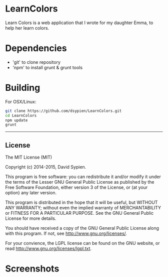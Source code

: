 # LearnColors
Learn Colors is a web application that I wrote for my daughter Emma, to help 
her learn colors. 

Dependencies
====

- 'git' to clone repository
- 'npm' to install grunt & grunt tools 

Building
====

For OSX/Linux:

```bash
git clone https://github.com/dsypien/LearnColors.git
cd LearnColors
npm update
grunt
```

-------
License
-------

The MIT License (MIT)

Copyright (c) 2014-2015, David Sypien.

This program is free software: you can redistribute it and/or modify
it under the terms of the Lesser GNU General Public License as
published by the Free Software Foundation, either version 3 of the
License, or (at your option) any later version.

This program is distributed in the hope that it will be useful,
but WITHOUT ANY WARRANTY; without even the implied warranty of
MERCHANTABILITY or FITNESS FOR A PARTICULAR PURPOSE.  See the
GNU General Public License for more details.

You should have received a copy of the GNU General Public License
along with this program.  If not, see <http://www.gnu.org/licenses/>.

For your convience, the LGPL license can be found on the GNU website,
or read http://www.gnu.org/licenses/lgpl.txt.

Screenshots
===
